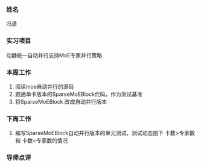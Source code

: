 ### 姓名
冯潇

### 实习项目
动静统一自动并行支持MoE专家并行策略

### 本周工作

1. 阅读moe自动并行的源码
2. 跑通单卡版本的SparseMoEBlock代码，作为测试基准
3. 将SparseMoEBlock 改成自动并行版本


### 下周工作

1. 编写SparseMoEBlock自动并行版本的单元测试，测试动态图下 卡数>专家数 和 卡数<专家数的情况

### 导师点评
